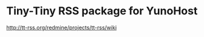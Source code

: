 Tiny-Tiny RSS package for YunoHost
======================

http://tt-rss.org/redmine/projects/tt-rss/wiki

